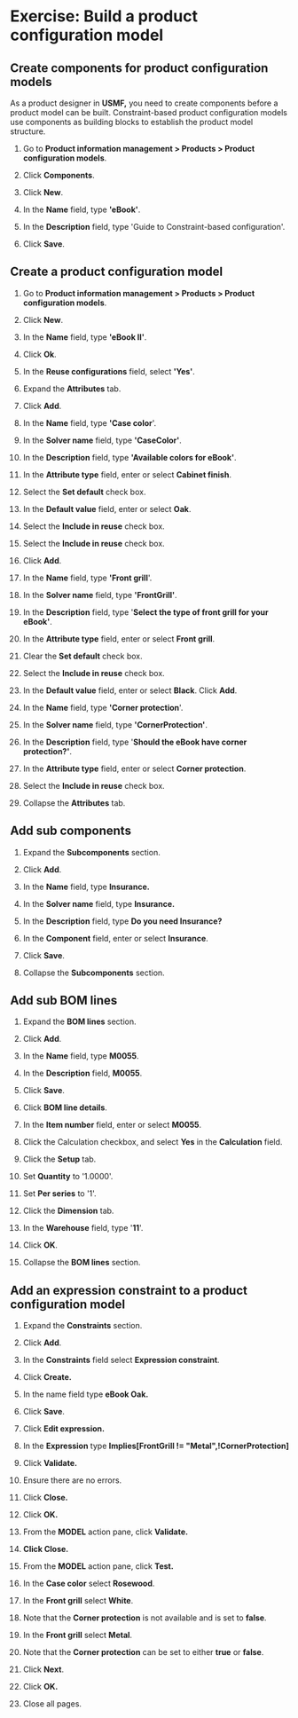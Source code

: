 Exercise: Build a product configuration model
=============================================

Create components for product configuration models
--------------------------------------------------

As a product designer in **USMF,** you need to create components before a
product model can be built. Constraint-based product configuration models use
components as building blocks to establish the product model structure.

1.  Go to **Product information management \> Products \> Product configuration
    models**.

2.  Click **Components**.

3.  Click **New**.

4.  In the **Name** field, type **'eBook'**.

5.  In the **Description** field, type 'Guide to Constraint-based
    configuration'.

6.  Click **Save**.

Create a product configuration model
------------------------------------

1.  Go to **Product information management \> Products \> Product configuration
    models**.

2.  Click **New**.

3.  In the **Name** field, type **'eBook II'**.

4.  Click **Ok**.

5.  In the **Reuse configurations** field, select **'Yes'**.

6.  Expand the **Attributes** tab.

7.  Click **Add**.

8.  In the **Name** field, type **'Case color**'.

9.  In the **Solver name** field, type **'CaseColor'**.

10. In the **Description** field, type **'Available colors for eBook'**.

11. In the **Attribute type** field, enter or select **Cabinet finish**.

12. Select the **Set default** check box.

13. In the **Default value** field, enter or select **Oak**.

14. Select the **Include in reuse** check box.

15. Select the **Include in reuse** check box.

16. Click **Add**.

17. In the **Name** field, type **'Front grill**'.

18. In the **Solver name** field, type **'FrontGrill'**.

19. In the **Description** field, type '**Select the type of front grill for
    your eBook'**.

20. In the **Attribute type** field, enter or select **Front grill**.

21. Clear the **Set default** check box.

22. Select the **Include in reuse** check box.

23. In the **Default value** field, enter or select **Black**. Click **Add**.

24. In the **Name** field, type **'Corner protection**'.

25. In the **Solver name** field, type **'CornerProtection'**.

26. In the **Description** field, type '**Should the eBook have corner
    protection?'**.

27. In the **Attribute type** field, enter or select **Corner protection**.

28. Select the **Include in reuse** check box.

29. Collapse the **Attributes** tab.

Add sub components
------------------

1.  Expand the **Subcomponents** section.

2.  Click **Add**.

3.  In the **Name** field, type **Insurance.**

4.  In the **Solver name** field, type **Insurance.**

5.  In the **Description** field, type **Do you need Insurance?**

6.  In the **Component** field, enter or select **Insurance**.

7.  Click **Save**.

8.  Collapse the **Subcomponents** section.

Add sub BOM lines
-----------------

1.  Expand the **BOM lines** section.

2.  Click **Add**.

3.  In the **Name** field, type **M0055**.

4.  In the **Description** field, **M0055**.

5.  Click **Save**.

6.  Click **BOM line details**.

7.  In the **Item number** field, enter or select **M0055**.

8.  Click the Calculation checkbox, and select **Yes** in the **Calculation**
    field.

9.  Click the **Setup** tab.

10. Set **Quantity** to '1.0000'.

11. Set **Per series** to '1'.

12. Click the **Dimension** tab.

13. In the **Warehouse** field, type '**11**'.

14. Click **OK**.

15. Collapse the **BOM lines** section.

Add an expression constraint to a product configuration model
-------------------------------------------------------------

1.  Expand the **Constraints** section.

2.  Click **Add**.

3.  In the **Constraints** field select **Expression constraint**.

4.  Click **Create.**

5.  In the name field type **eBook Oak.**

6.  Click **Save**.

7.  Click **Edit expression.**

8.  In the **Expression** type **Implies[FrontGrill !=
    "Metal",!CornerProtection]**

9.  Click **Validate.**

10. Ensure there are no errors.

11. Click **Close.**

12. Click **OK.**

13. From the **MODEL** action pane, click **Validate.**

14. **Click Close.**

15. From the **MODEL** action pane, click **Test.**

16. In the **Case color** select **Rosewood**.

17. In the **Front grill** select **White**.

18. Note that the **Corner protection** is not available and is set to
    **false**.

19. In the **Front grill** select **Metal**.

20. Note that the **Corner protection** can be set to either **true** or
    **false**.

21. Click **Next**.

22. Click **OK.**

23. Close all pages.
